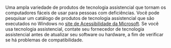 Uma ampla variedade de produtos de tecnologia assistencial que tornam os computadores fáceis de usar para pessoas com deficiências. Você pode pesquisar um catálogo de produtos de tecnologia assistencial que são executados no Windows no [site de Acessibilidade da Microsoft](http://go.microsoft.com/fwlink/?LinkId=8431). Se você usa tecnologia assistencial, contate seu fornecedor de tecnologia assistencial antes de atualizar seu software ou hardware, a fim de verificar se há problemas de compatibilidade.

<!--HONumber=Jun16_HO4-->



